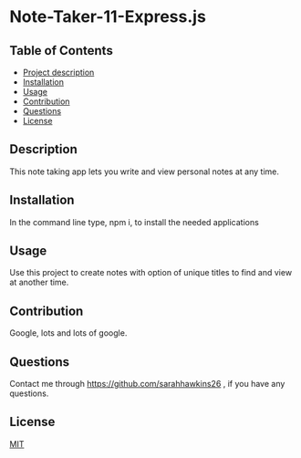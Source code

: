 # Note-Taker-11-Express.js

## Table of Contents
- [Project description](#description)
- [Installation](#installation)
- [Usage](#usage)
- [Contribution](#contribution)
- [Questions](#questions)
- [License](#license)


## Description
This note taking app lets you write and view personal notes at any time.

## Installation
In the command line type, npm i, to install the needed applications

## Usage
Use this project to create notes with option of unique titles to find and view at another time.

## Contribution
Google, lots and lots of google.

## Questions
Contact me through https://github.com/sarahhawkins26 , if you have any questions.

## License
[MIT](https://choosealicense.com/licenses/mit/)

